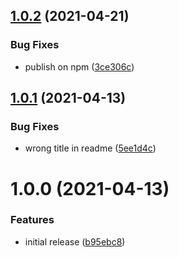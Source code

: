 ## [1.0.2](https://github.com/id6/id6-react/compare/v1.0.1...v1.0.2) (2021-04-21)


### Bug Fixes

* publish on npm ([3ce306c](https://github.com/id6/id6-react/commit/3ce306c5a42d02ac7d793780132cd7619cd42d43))

## [1.0.1](https://github.com/id6/id6-react/compare/v1.0.0...v1.0.1) (2021-04-13)


### Bug Fixes

* wrong title in readme ([5ee1d4c](https://github.com/id6/id6-react/commit/5ee1d4cd3eef68724146f8871e3488ba04a91312))

# 1.0.0 (2021-04-13)


### Features

* initial release ([b95ebc8](https://github.com/id6/id6-react/commit/b95ebc8b6c837ad791c43d9d6662a23b9b4a2998))

